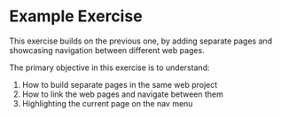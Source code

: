 # Example Exercise

This exercise builds on the previous one, by adding separate pages and showcasing navigation between different web pages.

The primary objective in this exercise is to understand:
1. How to build separate pages in the same web project
2. How to link the web pages and navigate between them
3. Highlighting the current page on the nav menu